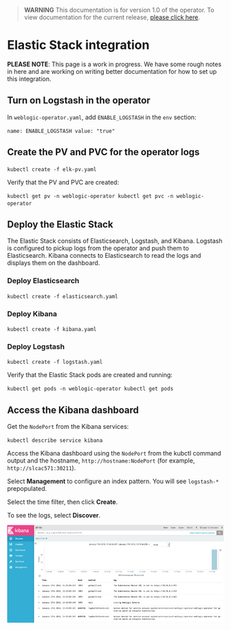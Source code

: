 > **WARNING** This documentation is for version 1.0 of the operator.  To view documentation for the current release, [please click here](/site).

# Elastic Stack integration

**PLEASE NOTE**: This page is a work in progress. We have some rough notes in here and are working on writing better documentation for how to set up this integration.


## Turn on Logstash in the operator

In `weblogic-operator.yaml`, add `ENABLE_LOGSTASH` in the `env` section:

`name: ENABLE_LOGSTASH value: "true"`

## Create the PV and PVC for the operator logs

`kubectl create -f elk-pv.yaml`

Verify that the PV and PVC are created:

`kubectl get pv -n weblogic-operator kubectl get pvc -n weblogic-operator`

## Deploy the Elastic Stack

The Elastic Stack consists of Elasticsearch, Logstash, and Kibana. Logstash is configured to pickup logs from the operator and push them to Elasticsearch. Kibana connects to Elasticsearch to read the logs and displays them on the dashboard.

### Deploy Elasticsearch

`kubectl create -f elasticsearch.yaml`

### Deploy Kibana

`kubectl create -f kibana.yaml`

### Deploy Logstash

`kubectl create -f logstash.yaml`

Verify that the Elastic Stack pods are created and running:

`kubectl get pods -n weblogic-operator kubectl get pods`

## Access the Kibana dashboard

Get the `NodePort` from the Kibana services:

`kubectl describe service kibana`

Access the Kibana dashboard using the `NodePort` from the kubctl command output and the hostname, `http://hostname:NodePort` (for example, `http://slcac571:30211`).

Select **Management** to configure an index pattern. You will see `logstash-*` prepopulated. 

Select the time filter, then click **Create**.

To see the logs, select **Discover**.


![Kibana dashboard](images/kibana.png)
